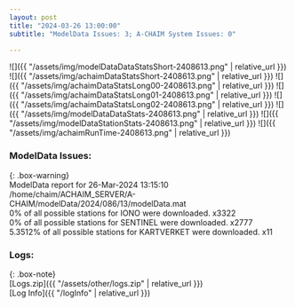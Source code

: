 ```yaml
---
layout: post
title: "2024-03-26 13:00:00"
subtitle: "ModelData Issues: 3; A-CHAIM System Issues: 0"

---
```


![]({{ "/assets/img/modelDataDataStatsShort-2408613.png" | relative_url }})
![]({{ "/assets/img/achaimDataStatsShort-2408613.png" | relative_url }})
![]({{ "/assets/img/achaimDataStatsLong00-2408613.png" | relative_url }})
![]({{ "/assets/img/achaimDataStatsLong01-2408613.png" | relative_url }})
![]({{ "/assets/img/achaimDataStatsLong02-2408613.png" | relative_url }})
![]({{ "/assets/img/modelDataDataStats-2408613.png" | relative_url }})
![]({{ "/assets/img/modelDataStationStats-2408613.png" | relative_url }})
![]({{ "/assets/img/achaimRunTime-2408613.png" | relative_url }})


### ModelData Issues:  
  
{: .box-warning}  
 ModelData report for 26-Mar-2024 13:15:10   
 /home/chaim/ACHAIM_SERVER/A-CHAIM/modelData/2024/086/13/modelData.mat   
 0% of all possible stations for IONO were downloaded. x3322   
 0% of all possible stations for SENTINEL were downloaded. x2777   
 5.3512% of all possible stations for KARTVERKET were downloaded. x11   
  


### Logs:  
  
{: .box-note}  
[Logs.zip]({{ "/assets/other/logs.zip" | relative_url }})  
[Log Info]({{ "/logInfo" | relative_url }})  
